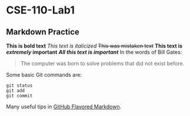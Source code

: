 # CSE-110-Lab1
## Markdown Practice
**This is bold text**
*This text is italicized*
~~This was mistaken text~~
**This text is _extremely_ important**
***All this text is important***
In the words of Bill Gates:

> The computer was born to solve problems that did not exist before.

Some basic Git commands are:
```
git status
git add
git commit
```
Many useful tips in [GitHub Flavored Markdown](https://docs.github.com/en/free-pro-team@latest/github/writing-on-github/basic-writing-and-formatting-syntax).
